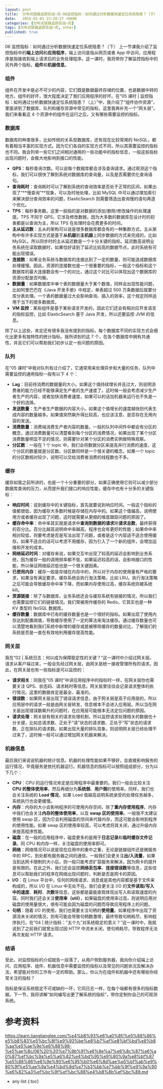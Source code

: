 ```yaml
---
layout: post
title:  分布式链路追踪实战~完-06监控指标：如何通过分析数据快速定位系统隐患？（下）
date:   2015-01-01 23:20:27 +0800
categories: [分布式链路追踪实战~完]
tags: [分布式链路追踪实战~完, other]
published: true
---
```




06 监控指标：如何通过分析数据快速定位系统隐患？（下）
上一节课我介绍了监控指标中的**端上访问**和**应用程序**，端上访问是指从网页或者 App 中访问，应用程序是指接收到端上请求后的业务处理程序。这一课时，我将带你了解监控指标中的另外两个指标，**组件**和**机器信息**。

### 组件

组件在开发中是必不可少的内容，它们既是数据最终存储的位置，也是数据中转的地方。组件的好坏，很大程度决定了我们应用程序的好坏。在“05 课时 | 监控指标：如何通过分析数据快速定位系统隐患？（上）”中，我介绍了“组件协作资源”，里面讲到了数据库、队列和缓存资源中常见的指标，这里我再补充一个“网关层”。我们来看看这 4 个资源中的组件在运行之后，又有哪些需要监控的指标。

### 数据库

数据库的种类很多，比如传统的关系型数据库，还有现在比较常用的 NoSQL，都有着相当丰富的实现方式。因为它们各自的实现方式不同，所以其需要监控的指标也不同。我会列举一些它们之间相对通用的一些功能中的指标信息，一般这些指标出现问题时，会极大地影响到接口的性能。

* **QPS**：每秒查询次数。可以说每个数据库都会涉及查询请求。通过观测这个指标，我们可以很快了解到系统对数据库的查询量，以及是否需要优化查询语句。
* **查询耗时**：查询耗时可以了解到系统的查询效率是否处于正常的区间，如果出现了“**慢查询”**现象，可以及时地处理，比如 MySQL 中可以通过增加索引来解决部分查询效率的问题，ElasticSearch 则需要筛选出查询慢的语句再逐个优化。
* **TPS**：每秒事务数。这里一般指的是对数据的添加/删除/修改操作的处理速度。TPS 不同于 QPS，它涉及修改数据，因为大多数的数据库在设计时的初衷都是以查询为主，所以 TPS 在处理时会花费更多的时间。
* **主从延迟数**：主从的架构可以说是很多数据库都会有的一种集群方式，主从架构中有许多实现方式是基于**从机器**到**主机器**上同步数据的方式来完成的，比如 MySQL。所以同步时的主从延迟数是一个十分关键的指标。延迟数高说明业务系统在读取数据时，如果恰好读到了延迟比较高的数据节点，此时系统有可能出现错误。
* **连接数**：如果业务系统与数据库的连接达到了一定的数量，则可能造成数据库处理缓慢。因此，资源的连接数也是一个很重要的指标，一般这个指标和这个数据库的最大连接数会有一个的对比，通过这个对比可以体现出这个数据库的资源分配是否均衡。
* **数据量**：如果数据库中单个表的数据量大于某个数值，同样会出现性能问题，比如阿里巴巴在《Java 开发手册》中规定，单表超过 500 万条数据后就要分库分表处理。一个表的数据量过大会影响查询、插入的效率，这个规定同样适用于当下的很多数据库。
* **VM 监控**：某些组件是基于某些语言开发的，因此它们还会有相对应开发语言的指标监控，比如 ElasticSearch 基于 Java 开发，所以还要监控 JVM 的信息。

除了以上这些，肯定还有很多我没有提到的指标。每个数据库不同的实现方式会细化出更多有独特性的统计指标。我所讲到的这 7 个，在各个数据库中拥有共通性，并且它们可以帮助我们初步认定一些问题的原因。

### 队列

在“05 课时”中我对队列有过介绍了，它通常用来处理异步和大量的任务，队列中需要监控的通用指标一般有以下 4 个：

* **Lag**：目前待消费的数据量的大小。如果这个值持续增长并且过大，则说明消费者的能力已经不能够满足生产者的生产速度了。这时候一般会考虑减少生产者生产的内容，或者加快消费者速度，如果可以的话加机器来运行也不失是一个好的选择。
* **发送数量**：生产者生产数据的内容大小。如果这个值增长的速度越快则代表生成内容的数量越多。如果值突然飙升得比较高，也应该注意，是否存在无用内容的发送。
* **消费数量**：消费端消费生产者内容的数量。一般的队列中间件中都会有分区的概念，通过消费数量可以清楚看到每个分区的消费情况，如果出现了某个分区消费数量明显不足的情况，则需要针对某个分区的消费实例做特殊观察。
* **分区数**：一般在 1 个 topic 中，我们会将数据分区来提高并行消费的速度，这个分区的数量就是分区数。分区数同样是一个很关键的概念，如果一个 topic 的分区数相对较少，说明可以交给消费者消费的线程数也不多。

### 缓存

缓存如我之前所讲的，也是一个十分重要的部分，如果正确使用它则可以减少部分数据库查询的压力，从而提升我们接口的响应性能，缓存中也有十分多的关键指标：

* **响应时间**：说到缓存中的关键指标，首先就要说到响应时间。一般这个指标的值都很低，因为缓存大多数时候是存储在内存中的。如果这个值偏高，说明使用方或者缓存出现了问题，这时就需要从更细的维度跟踪问题的原因了。
* **缓存命中率**：命中率其实就是请求中**查询到数据的请求**除**请求总数**，最终获得的百分比。百分比越高说明命中率越高，程序也会有更好的性能；如果命中率相对较低，则要考虑是否是写法出现了问题，或者是这个内容适不适合使用缓存。如果不适合的话可以考虑不用缓存，因为引入了一个新的组件，会增加运维和开发的成本。
* **网络延迟时间**：对缓存来说，如果交互中出现了较高的延迟会影响到业务系统，因为缓存一般的调用频率都不低，如果延迟较高的话，会影响接口的性能，所以保证网络延迟低也是一个很关键因素。
* **已使用内存**：缓存一般是存储在内存中的，所以对于内存的使用量有严格的要求，如果没有满足要求，缓存系统会执行淘汰策略，比如 LRU。执行淘汰策略之后可能会导致缓存命中率下降，而如果内存使用过高，缓存系统则被系统 kill。
* **资源链接**：除了与数据库，业务系统还会与缓存系统有链接的情况，所以我们也需要监控它们的链接情况。我们常被用作缓存的 Redis，它其实也是一种 KV 类型的 NoSQL 数据库。
* **缓存数量**：数据库中已有的缓存数量也是一个很好的指标。如果出现了使用内存达到配置阈值，导致缓存使用了一定的算法来淘汰缓存。通过缓存数量也可以清楚地看到我们系统中新增的缓存或是被移除缓存的数量对比，了解我们的系统是否是一直在有效地利用缓存提高性能。

### 网关层

我在“02 | 系统日志：何以成为保障稳定性的关键？”这一课时中介绍过网关层。请求从客户端过来，一般会先经过网关层，由网关层统一接收管理所有的请求。因此，在网关层也有一些指标是可以监控的：

* **请求相关**：同我在“05 课时”中讲应用程序中的指标时一样，在网关层你也需要关注 QPS、状态码、请求耗时等信息。网关层里往往会记录请求整体的执行情况。这里的数据肯定是最全、最准的。
* **错误数**：如果网关层出现了错误请求信息，由于网关层是高于应用层的，所以应用层中的请求一般是由网关层转发，信息根本不会进入应用层。所以当在网关层出现错误数飙升的问题时，在应用层可能根本无法定位问题的原因。
* **请求处理**：网关层有相关的请求处理机制，所以监控请求处理相关的数据也十分关键，比如总请求数、正处于“读”状态的请求数、正处于“写”状态的请求数、正在排队的请求数。如果出现大量的排队现象，则说明网关层已经处理不过来了，这时候一般可以通过增加网关机器来解决。

### 机器信息

最后我们来说说机器的统计信息。机器的处理性能如果不够好，会直接影响服务的运行情况，毕竟服务是依托机器运行。机器信息的指标可以按照组成部分，分为以下几个：

* **CPU**：CPU 的运行情况肯定是应用程序中最重要的。我们一般会比较关注 **CPU 的整体使用率**，然后再细分为**系统侧**、**用户侧**的使用率。同样，我们也会关注系统的 **Load 情况**，如果 Load 值越高说明系统承受的处理任务越多，系统执行也会更缓慢。
* **内存**：内存的大小会影响程序的可使用内存空间，除了**重内存使用程序**。内存中我们也会关注**内存的整体使用率**，以及 **swap 区的使用率**。一般我不太建议使用 swap 区，因为它会利用磁盘的空间来代替内存，而这可能会影响到程序的使用性能。如果 swap 区的使用率较高，可以考虑将其关闭，通过升级内存来提高程序性能。
* **磁盘**：在一般的应用程序中，磁盘更多的是用于**日志记录**和**临时缓存文件记录**。同 CPU 和内存一样，关注磁盘的使用率即可。
* **网络**：网络情况可以说是现在应用中的重中之重，无论是链接组件还是微服务中的 RPC，到处都有服务器之间的通信。一般我们会更关注**出/入流量**，如果当到达网卡限制的大小后，则一般只能考虑扩容服务来解决，因为网卡的提升是有限的。在此之外，我们还会监控**网络丢包率**、**连接错误数**等信息，这些信息可以帮助我们的程序在网络出现问题时，判断是否是网卡的原因。
* **I/O**：在 Linux 平台中，任何的网络请求、消息或是其他内容都是基于文件来构成的，所以 I/O 在 Linux 中无处不在。我们会更关注 I/O 的**文件读取/写入中的速度**、**耗时**、**次数**等信息，这些都是最能直观体现出写入和读取速度的内容。同时我们还会关注**使用率（util）**，如果磁盘的使用率过高，则说明应用对磁盘的使用量很大，很有可能会因为磁盘的问题而导致应用程序上的问题。
* **句柄**：随着 I/O 的使用，我们也需要关注句柄的**使用量**。如果程序中出现了资源流未关闭的情况，则有可能会导致句柄数激增，最终导致句柄耗尽，影响程序执行。在“04 | 统计指标：”五个九”对系统稳定的意义？”这一课时中，我就说到了之前我们就曾出现过因 HTTP 中流未关闭，使句柄耗尽，导致程序无法再次发起 HTTP 请求。

### 结语

至此，对监控指标的介绍就告一段落了，从用户侧到服务器，我向你介绍端上访问、应用程序、组件、机器信息中需要监控的指标以及常见的问题状况及解决办法，希望能对你的工作有一定的帮助。那么，你认为在组件和机器中还有哪些你经常关注的指标？

指标是保证系统稳定不可或缺的一环，它同日志一样，在每个端都有很多的指标数据。下一节，我将讲解“如何编写出更了解系统的指标”，带你定制你自己的可观测系统。




# 参考资料

https://learn.lianglianglee.com/%e4%b8%93%e6%a0%8f/%e5%88%86%e5%b8%83%e5%bc%8f%e9%93%be%e8%b7%af%e8%bf%bd%e8%b8%aa%e5%ae%9e%e6%88%98-%e5%ae%8c/06%20%20%e7%9b%91%e6%8e%a7%e6%8c%87%e6%a0%87%ef%bc%9a%e5%a6%82%e4%bd%95%e9%80%9a%e8%bf%87%e5%88%86%e6%9e%90%e6%95%b0%e6%8d%ae%e5%bf%ab%e9%80%9f%e5%ae%9a%e4%bd%8d%e7%b3%bb%e7%bb%9f%e9%9a%90%e6%82%a3%ef%bc%9f%ef%bc%88%e4%b8%8b%ef%bc%89.md

* any list
{:toc}
